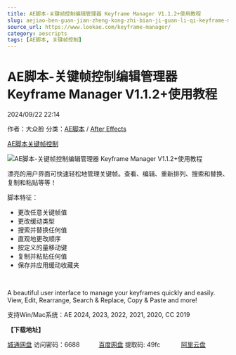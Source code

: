 ```yaml
---
title: AE脚本-关键帧控制编辑管理器 Keyframe Manager V1.1.2+使用教程
slug: aejiao-ben-guan-jian-zheng-kong-zhi-bian-ji-guan-li-qi-keyframe-manager-v1-1-2-shi-yong-jiao-cheng
source_url: https://www.lookae.com/keyframe-manager/
category: aescripts
tags: [AE脚本, 关键帧控制]
---
```

# AE脚本-关键帧控制编辑管理器 Keyframe Manager V1.1.2+使用教程

2024/09/22 22:14

作者：大众脸
分类：[AE脚本](https://www.lookae.com/after-effects/aescripts/) / [After Effects](https://www.lookae.com/after-effects/)

[AE脚本](https://www.lookae.com/tag/ae%e8%84%9a%e6%9c%ac/)[关键帧控制](https://www.lookae.com/tag/%e5%85%b3%e9%94%ae%e5%b8%a7%e6%8e%a7%e5%88%b6/)

![AE脚本-关键帧控制编辑管理器 Keyframe Manager V1.1.2+使用教程](https://www.lookae.com/wp-content/uploads/2024/09/Keyframe-Manager.jpg "AE脚本-关键帧控制编辑管理器 Keyframe Manager V1.1.2+使用教程-LookAE.com")

漂亮的用户界面可快速轻松地管理关键帧。查看、编辑、重新排列、搜索和替换、复制和粘贴等等！

脚本特征：

* 更改任意关键帧值
* 更改缓动类型
* 搜索并替换任何值
* 直观地更改顺序
* 按定义的量移动键
* 复制并粘贴任何值
* 保存并应用缓动收藏夹

[﻿﻿﻿](http://cloud.video.taobao.com/play/u/null/p/1/e/6/t/1/483154417365.mp4)

A beautiful user interface to manage your keyframes quickly and easily. View, Edit, Rearrange, Search & Replace, Copy & Paste and more!

支持Win/Mac系统：AE 2024, 2023, 2022, 2021, 2020, CC 2019

**【下载地址】**

[城通网盘](https://url70.ctfile.com/f/2827370-1364177314-fdd9ba?p=4431) 访问密码：6688           [百度网盘](https://pan.baidu.com/s/12smzAcQdAwBFd7jtVZC_kw?pwd=49fc) 提取码: 49fc            [阿里云盘](https://www.alipan.com/s/fS2QLsMj7n6)
